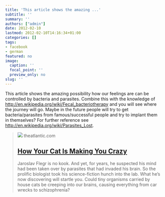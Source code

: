 ```yaml
---
title: 'This article shows the amazing ...'
subtitle: ''
summary: ''
authors: ["admin"]
date: 2012-02-10
lastmod: 2012-02-10T14:16:34+01:00
categories: []
tags:
- facebook
- german
featured: no
image:
  caption: ''
  focal_point: ''
  preview_only: no
slug: ''
---
```

This article shows the amazing possibility how our feelings are can be controlled by bacteria and parasites. Combine this with the knowledge of http://en.wikipedia.org/wiki/Fecal_bacteriotherapy
and you will see where the journey will go. Maybe in the future people will try to get bacteria/parasites from famous/successful people and try to implant them in themselves? 
For further reference see http://en.wikipedia.org/wiki/Parasites_Lost.
> [![](https://cdn.theatlantic.com/thumbor/yiwMy5aq030XxiaFI8OtTQZV4FM=/0x1213:2449x2489/960x500/media/img/2015/05/0312_WEL_McAuliffe_Parasites_1_v2/original.jpg)](http://www.theatlantic.com/magazine/archive/2012/03/how-your-cat-is-making-you-crazy/8873/)
> theatlantic.com
> ## [How Your Cat Is Making You Crazy](http://www.theatlantic.com/magazine/archive/2012/03/how-your-cat-is-making-you-crazy/8873/)
>
>Jaroslav Flegr is no kook. And yet, for years, he suspected his mind had been taken over by parasites that had invaded his brain. So the prolific biologist took his science-fiction hunch into the lab. What he&rsquo;s now discovering will startle you. Could tiny organisms carried by house cats be creeping into our brains, causing everything from car wrecks to schizophrenia?


